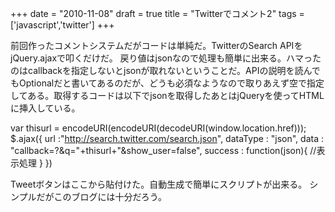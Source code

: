 
+++
date = "2010-11-08"
draft = true
title = "Twitterでコメント2"
tags  = ['javascript','twitter']
+++

前回作ったコメントシステムだがコードは単純だ。TwitterのSearch APIをjQuery.ajaxで叩くだけだ。
戻り値はjsonなので処理も簡単に出来る。ハマったのはcallbackを指定しないとjsonが取れないということだ。APIの説明を読んでもOptionalだと書いてあるのだが、どうも必須なようなので取りあえず空で指定してある。取得するコードは以下でjsonを取得したあとはjQueryを使ってHTMLに挿入している。

var thisurl = encodeURI(encodeURI(decodeURI(window.location.href)));
$.ajax({
  url :"http://search.twitter.com/search.json",
  dataType : "json",
  data : "callback=?&q="+thisurl+"&show_user=false",
  success : function(json){
  //表示処理
  }
})


Tweetボタンはここから貼付けた。自動生成で簡単にスクリプトが出来る。
シンプルだがこのブログには十分だろう。	

	
